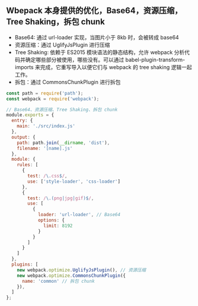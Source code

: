 
## Wbepack 本身提供的优化，Base64，资源压缩，Tree Shaking，拆包 chunk

- Base64: 通过 url-loader 实现，当图片小于 8kb 时，会被转成 base64
- 资源压缩：通过 UglifyJsPlugin 进行压缩
- Tree Shaking: 依赖于 ES2015 模块语法的静态结构，允许 webpack 分析代码并确定哪些部分被使用，哪些没有。可以通过 babel-plugin-transform-imports 来完成，它重写导入以便它们与 webpack 的 tree shaking 逻辑一起工作。 
- 拆包：通过 CommonsChunkPlugin 进行拆包

```js
const path = require('path');
const webpack = require('webpack');

// Base64、资源压缩、Tree Shaking、拆包 chunk
module.exports = {
  entry: {
    main: './src/index.js'
  },
  output: {
    path: path.join(__dirname, 'dist'),
    filename: '[name].js'
  },
  module: {
    rules: [
      {
        test: /\.css$/,
        use: ['style-loader', 'css-loader']
      },
      {
        test: /\.(png|jpg|gif)$/,
        use: [
          {
            loader: 'url-loader', // Base64
            options: {
              limit: 8192
            }
          }
        ]
      }
    ]
  },
  plugins: [
    new webpack.optimize.UglifyJsPlugin(), // 资源压缩
    new webpack.optimize.CommonsChunkPlugin({
      name: 'common' // 拆包 chunk
    }),
  ]
};
```